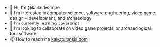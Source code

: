 - 👋 Hi, I’m @kailaidescope
- 👀 I’m interested in computer science, software engineering, video game design + development, and archaeology
- 🌱 I’m currently learning Javascript
- 💞️ I’m looking to collaborate on video game projects, or archaeological tool software
- 📫 How to reach me kai@turanski.com

